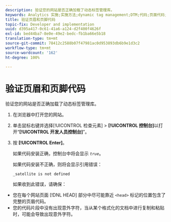 ```yaml
---
description: 验证您的网站是否正确加载了动态标签管理库。
keywords: Analytics 实施;实施方法;dynamic tag management;DTM;代码;页面代码;页眉代码;页脚代码;嵌入代码;验证代码;验证页眉代码;验证页脚代码;嵌入选项卡;嵌入
title: 验证页眉和页脚代码
topic-fix: Developer and implementation
uuid: d395a417-0c61-41a6-a124-d2f400f4626f
exl-id: bed44ba7-8e0e-49e2-bedc-fb1ba66e5b18
translation-type: tm+mt
source-git-commit: 78412c2588b07f47981ac0d953893db6b9e1d3c2
workflow-type: tm+mt
source-wordcount: '162'
ht-degree: 100%

---
```


# 验证页眉和页脚代码

验证您的网站是否正确加载了动态标签管理库。

1. 在浏览器中打开您的网站。
1. 单击鼠标右键并选择[!UICONTROL 检查元素] > **[!UICONTROL 控制台]**&#x200B;以打开“**[!UICONTROL 开发人员控制台]**”。
1. 按 **[!UICONTROL Enter]**。

   如果代码安装正确，控制台中将会显示 *`true`*。

   如果代码安装不正确，则将会显示引用错误：

   `_satellite is not defined`

   如果收到此错误，请确保：

* 您在每个网站页面 [!DNL HEAD] 部分中尽可能靠近 `<head>`  标记的位置包含了完整的页眉代码。
* 您的代码片段中没有出现意外字符，当从某个格式化的文档中进行复制和粘贴时，可能会导致出现意外字符。
